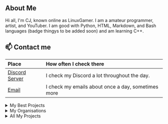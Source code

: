 ## About Me
Hi all, I'm CJ, known online as LinuxGamer. I am a amateur programmer, artist, and YouTuber. I am good with Python, HTML, Markdown, and Bash languages (badge thingys to be added soon) and am learning C++.

## 📫 Contact me
| Place | How often I check there |
| :--- | :--- |
| [Discord Server](https://discord.gg/s58s2b9Xpr) | I check my Discord a lot throughout the day. |
| [Email](mailto:charl.cj.monke@gmail.com) | I check my emails about once a day, sometimes more |

<details>
<summary>My Best Projects</summary>
<br>
   I have many projects in my repos, but the ones that I want to highlight are the following:   
   
   | Project Name | Languages | Active | My Last Commit To Project |
   | :--- | :--- | :--- | :--- |
   | Pynotes | Python | No | 30 March 2022 |
   | Libresprite | C++ | Yes | 7 February 2022 |
   | Libresprite Dotto | C++ | Yes | My commit was implemented by FManga as I didn't know how to do it properly at the time. |
   | Artsly | Python | Yes | 12 August 2022 |
</details>

<details>
<summary>My Organisations</summary>
<br>
   I am the founder of 3 organisations here on Github (although 1 is inactive).
   
   | Organisation Name | Active (Yes or No) | Link |
   | :--- | :--- | :--- |
   | Artsly | Yes | https://github.com/Artsly |
   | Linux Flights | Yes | https://github.com/Linux-Flights |
   | Pynotes | No | https://github.com/Pynotesteam |
</details>

<details>
<summary>All My Projects</summary>
<br>
   List of all my projects (Active and Non Active):
   
   | Repo Name | Link |
   | :--- | :--- | 
   | Artsly | [HERE](https://github.com/Artsly/Artsly)
   | Pynotes | [HERE](https://github.com/pynotesteam/pynotes)
   | LinuxFlights - Hawk T2 | [HERE](https://github.com/LinuxFlights/HawkT2)
   | LinuxGamer Website | [HERE](https://github.com/LinuxGamer/linuxgamer.github.io)
   | Libresprite Legacy | [HERE](https://github.com/LibreSprite/LibreSprite)
   | Libresprite Dotto | [HERE](https://github.com/LibreSprite/Dotto)
</details>
